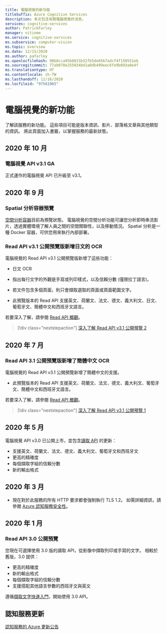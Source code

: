 ```yaml
---
title: 電腦視覺的新功能
titleSuffix: Azure Cognitive Services
description: 本文包含有關電腦視覺的消息。
services: cognitive-services
author: PatrickFarley
manager: nitinme
ms.service: cognitive-services
ms.subservice: computer-vision
ms.topic: overview
ms.date: 12/15/2020
ms.author: pafarley
ms.openlocfilehash: 98b8cca95b8815b32fb5de6567adcf4f150551eb
ms.sourcegitcommit: 77ab078e255034bd1a8db499eec6fe9b093a8e4f
ms.translationtype: HT
ms.contentlocale: zh-TW
ms.lasthandoff: 12/16/2020
ms.locfileid: "97561965"
---
```

# <a name="whats-new-in-computer-vision"></a>電腦視覺的新功能

了解該服務的新功能。 這些項目可能是版本資訊、影片、部落格文章與其他類型的資訊。 將此頁面加入書籤，以掌握服務的最新狀態。

## <a name="october-2020"></a>2020 年 10 月

### <a name="computer-vision-api-v31-ga"></a>電腦視覺 API v3.1 GA

正式運作的電腦視覺 API 已升級至 v3.1。

## <a name="september-2020"></a>2020 年 9 月

### <a name="spatial-analysis-container-preview"></a>Spatial 分析容器預覽

[空間分析容器](spatial-analysis-container.md)目前為預覽狀態。 電腦視覺的空間分析功能可讓您分析即時串流影片，透過實體環境了解人員之間的空間關聯性，以及移動情況。 Spatial 分析是一種 Docker 容器，可供您用來執行內部部署。 

### <a name="read-api-v31-public-preview-adds-ocr-for-japanese"></a>Read API v3.1 公開預覽版新增日文的 OCR
電腦視覺的 Read API v3.1 公開預覽版新增了這些功能：
* 日文 OCR
* 指出每行文字的外觀是手寫或列印樣式，以及信賴分數 (僅限拉丁語言)。
* 若文件包含多個頁面，則只會擷取選取的頁面或頁面範圍文字。

* 此預覽版本的 Read API 支援英文、荷蘭文、法文、德文、義大利文、日文、葡萄牙文、簡體中文和西班牙文語言。

若要深入了解，請參閱 [Read API 概觀](concept-recognizing-text.md)。

> [!div class="nextstepaction"]
> [深入了解 Read API v3.1 公開預覽 2](https://westus2.dev.cognitive.microsoft.com/docs/services/computer-vision-v3-1-preview-2/operations/5d986960601faab4bf452005)

## <a name="july-2020"></a>2020 年 7 月

### <a name="read-api-v31-public-preview-with-ocr-for-simplified-chinese"></a>Read API 3.1 公開預覽版新增了簡體中文 OCR
電腦視覺的 Read API v3.1 公開預覽新增了簡體中文的支援。

* 此預覽版本的 Read API 支援英文、荷蘭文、法文、德文、義大利文、葡萄牙文、簡體中文和西班牙文語言。

若要深入了解，請參閱 [Read API 概觀](concept-recognizing-text.md)。

> [!div class="nextstepaction"]
> [深入了解 Read API v3.1 公開預覽 1](https://westus.dev.cognitive.microsoft.com/docs/services/computer-vision-v3-1-preview-1/operations/5d986960601faab4bf452005)

## <a name="may-2020"></a>2020 年 5 月
電腦視覺 API v3.0 已公開上市，並包含[讀取 API](concept-recognizing-text.md) 的更新：

* 支援英文、荷蘭文、法文、德文、義大利文、葡萄牙文和西班牙文
* 更高的精確度
* 每個擷取字組的信賴分數
* 新的輸出格式

## <a name="march-2020"></a>2020 年 3 月

* 現在對於此服務的所有 HTTP 要求都會強制執行 TLS 1.2。 如需詳細資訊，請參閱 [Azure 認知服務安全性](../cognitive-services-security.md)。

## <a name="january-2020"></a>2020 年 1 月

### <a name="read-api-30-public-preview"></a>Read API 3.0 公開預覽

您現在可選擇使用 3.0 版的讀取 API，從影像中擷取列印或手寫的文字。 相較於舊版，3.0 提供：
* 更高的精確度
* 新的輸出格式
* 每個擷取字組的信賴分數
* 支援搭配其他語言參數的西班牙文與英文

遵循[擷取文字快速入門](./quickstarts/csharp-hand-text.md?tabs=version-3)，開始使用 3.0 API。

## <a name="cognitive-service-updates"></a>認知服務更新

[認知服務的 Azure 更新公告](https://azure.microsoft.com/updates/?product=cognitive-services)